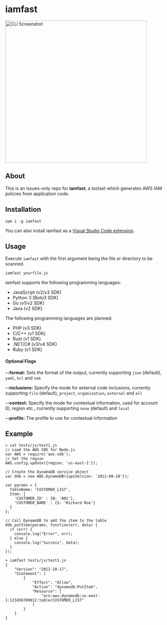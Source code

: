 # iamfast

<img src="https://raw.githubusercontent.com/iann0036/iamfast/readme/assets/cli.png" width="450" alt="CLI Screenshot">

## About

This is an issues-only repo for **iamfast**, a toolset which generates AWS IAM policies from application code.

## Installation

```
npm i -g iamfast
```

You can also install iamfast as a [Visual Studio Code extension](https://marketplace.visualstudio.com/items?itemName=iamfast.iamfast-vscode).

## Usage

Execute `iamfast` with the first argument being the file or directory to be scanned.

```
iamfast yourfile.js
```

iamfast supports the following programming languages:

* JavaScript (v2/v3 SDK)
* Python 3 (Boto3 SDK)
* Go (v1/v2 SDK)
* Java (v2 SDK)

The following programming languages are planned:

* PHP (v3 SDK)
* C/C++ (v1 SDK)
* Rust (v1 SDK)
* .NET/C# (v3/v4 SDK)
* Ruby (v1 SDK)

#### Optional Flags

**--format:** Sets the format of the output, currently supporting `json` (default), `yaml`, `hcl` and `sam`

**--inclusions:** Specify the mode for external code inclusions, currently supporting `file` (default), `project`, `organization`, `external` and `all`

**--context:** Specify the mode for contextual information, used for account ID, region etc., currently supporting `none` (default) and `local`

**--profile:** The profile to use for contextual information

## Example

```
> cat tests/js/test1.js
// Load the AWS SDK for Node.js
var AWS = require('aws-sdk');
// Set the region 
AWS.config.update({region: 'us-east-1'});

// Create the DynamoDB service object
var ddb = new AWS.DynamoDB({apiVersion: '2012-08-10'});

var params = {
  TableName: 'CUSTOMER_LIST',
  Item: {
    'CUSTOMER_ID' : {N: '001'},
    'CUSTOMER_NAME' : {S: 'Richard Roe'}
  }
};

// Call DynamoDB to add the item to the table
ddb.putItem(params, function(err, data) {
  if (err) {
    console.log("Error", err);
  } else {
    console.log("Success", data);
  }
});
```

```
> iamfast tests/js/test1.js
{
    "Version": "2012-10-17",
    "Statement": [
        {
            "Effect": "Allow",
            "Action": "dynamodb:PutItem",
            "Resource": [
                "arn:aws:dynamodb:us-east-1:123456789012:table/CUSTOMER_LIST"
            ]
        }
    ]
}
```
